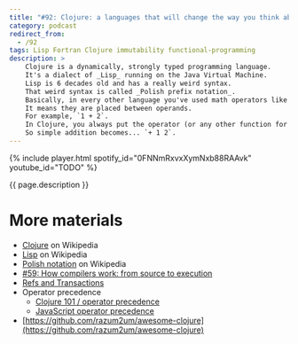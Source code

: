 ```yaml
---
title: "#92: Clojure: a languages that will change the way you think about programming"
category: podcast
redirect_from:
  - /92
tags: Lisp Fortran Clojure immutability functional-programming
description: >
    Clojure is a dynamically, strongly typed programming language.
    It's a dialect of _Lisp_ running on the Java Virtual Machine.
    Lisp is 6 decades old and has a really weird syntax.
    That weird syntax is called _Polish prefix notation_.
    Basically, in every other language you've used math operators like plus or minus are infix.
    It means they are placed between operands.
    For example, `1 + 2`.
    In Clojure, you always put the operator (or any other function for that matter) in front.
    So simple addition becomes... `+ 1 2`.
---
```


{% include player.html spotify_id="0FNNmRxvxXymNxb88RAAvk" youtube_id="TODO" %}

{{ page.description }}

<!--
This seems ridiculous, but such notation has many benefits.
First of all, it's much easier to parse.
Essentially, the source code is already an _abstract syntax tree_.
It's also much easier to create source code from scratch, more on than later.
Secondly, the language is very regular and consistent.
Math operations look exactly the same as any other function.
As a matter of fact, Clojure's syntax can be described with just a few examples.

The language is further simplified by the lack of operator precedence.
I mean things like: multiplication is more important than addition.
Or: logical `AND` takes precedence over logical `OR`.
In Clojure, everything is explicitly controlled by parentheses.
No wonder why Lisp was jokingly abbreviated as _Lots of Irritating Superfluous Parentheses_.

OK, stop talking about syntax, Clojure is so much more.
I consider metaprogramming the most important feature of this language.
What is it?
Well, Clojure source code is literally valid Clojure data structure.
In other words, you can build a Clojure function that outputs some data structure.
Typically a list of deeply nested lists called _S-expressions_.
And that data structure can be a valid Clojure code!

I am not talking about returning a string with the source code.
It's more like having a JSON document that happens to be a valid JavaScript.
But in the case of Clojure, any source code can be represented as such a data structure.
OK, but what's the point?
Well, if you can implement a function that generates source code, you can just as well call that function during compilation, not at runtime!
Such a function is called a _macro_.
So in Clojure, it's almost trivial to write code that generates even more code.

That's the reason why Clojure language is fairly small.
Many features that seem built-in are actually implemented on top of Clojure.

OK, it's about time to discuss the industry application of Clojure.
First of all, it embraces immutability and functional programming.
This makes it great to express complex algorithmic problems and multithreading.
One of the greatest concurrency primitives in Clojure is _Software Transactional Memory_.
Basically, you can surround a piece of code with a software transaction.
Clojure makes sure that all mutated state is either modified entirely and atomically.
Or not at all.
Just like database transactions, but without persistence.

There's also a concept of agents.
These objects encapsulate mutable state.
But the only way to interact with them is by sending functions which are queued and run sequentially.
In a way, it's a simplified actor framework.

Clojure is actually much more than that.
It supports runtime polymorphism, can compile to JavaScript, and interacts nicely with the Java ecosystem.
Even if you don't intend to use it commercially, it's one of these languages that are worth learning to broaden your horizons.

That's it, thanks for listening, bye!
-->

# More materials

* [Clojure](https://en.wikipedia.org/wiki/Clojure) on Wikipedia
* [Lisp](https://en.wikipedia.org/wiki/Lisp_(programming_language)) on Wikipedia
* [Polish notation](https://en.wikipedia.org/wiki/Polish_notation) on Wikipedia
* [#59: How compilers work: from source to execution](https://nurkiewicz.com/59)
* [Refs and Transactions](https://clojure.org/reference/refs)
* Operator precedence
    * [Clojure 101 / operator precedence ](https://dev.to/icncsx/clojure-101-operator-precedence-436l)
    * [JavaScript operator precedence](https://developer.mozilla.org/en-US/docs/Web/JavaScript/Reference/Operators/Operator_Precedence)
* [https://github.com/razum2um/awesome-clojure](https://github.com/razum2um/awesome-clojure)
